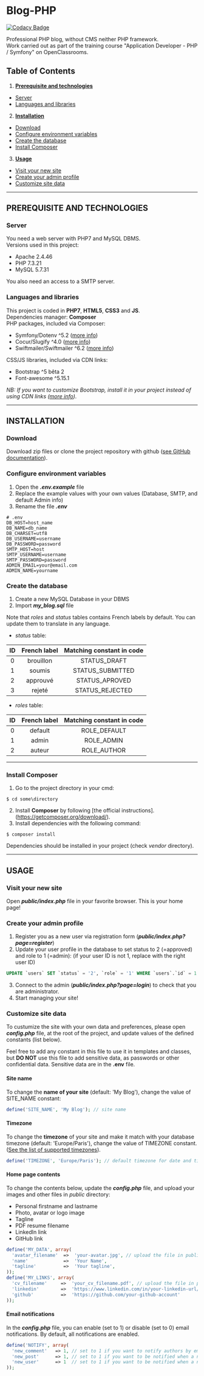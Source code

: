 # Blog-PHP

[![Codacy Badge](https://api.codacy.com/project/badge/Grade/de3665cfdf48447280177e126fc7628f)](https://app.codacy.com/gh/ElodieBichet/Blog-PHP?utm_source=github.com&utm_medium=referral&utm_content=ElodieBichet/Blog-PHP&utm_campaign=Badge_Grade_Settings)

Professional PHP blog, without CMS neither PHP framework.  
Work carried out as part of the training course "Application Developer - PHP / Symfony" on OpenClassrooms.

## Table of Contents
1.  __[Prerequisite and technologies](#prerequisite-and-technologies)__
  * [Server](#server)
  * [Languages and libraries](#languages-and-libraries)
2.  __[Installation](#installation)__
  * [Download](#download)
  * [Configure environment variables](#configure-environment-variables)
  * [Create the database](#create-the-database)
  * [Install Composer](#install-composer)
3.  __[Usage](#usage)__
  * [Visit your new site](#visit-your-new-site)
  * [Create your admin profile](#create-your-admin-profile)
  * [Customize site data](#customize-site-data)

---
## PREREQUISITE AND TECHNOLOGIES

### __Server__
You need a web server with PHP7 and MySQL DBMS.  
Versions used in this project:
* Apache 2.4.46
* PHP 7.3.21
* MySQL 5.7.31

You also need an access to a SMTP server.

### __Languages and libraries__
This project is coded in __PHP7__, __HTML5__, __CSS3__ and __JS__.  
Dependencies manager: __Composer__  
PHP packages, included via Composer:
* Symfony/Dotenv ^5.2 ([more info](https://github.com/symfony/dotenv))
* Cocur/Slugify ^4.0 ([more info](https://github.com/cocur/slugify))
* Swiftmailer/Swiftmailer ^6.2 ([more info](https://github.com/swiftmailer/swiftmailer))

CSS/JS libraries, included via CDN links:
* Bootstrap ^5 bêta 2
* Font-awesome ^5.15.1  

*NB: If you want to customize Bootstrap, install it in your project instead of using CDN links ([more info](https://getbootstrap.com/)).*

---
## INSTALLATION

### __Download__
Download zip files or clone the project repository with github ([see GitHub documentation](https://docs.github.com/en/github/creating-cloning-and-archiving-repositories/cloning-a-repository)).

### __Configure environment variables__
1.  Open the ___.env.example___ file
2.  Replace the example values with your own values (Database, SMTP, and default Admin info)
3.  Rename the file ___.env___
```env
# .env
DB_HOST=host_name
DB_NAME=db_name
DB_CHARSET=utf8
DB_USERNAME=username
DB_PASSWORD=password
SMTP_HOST=host
SMTP_USERNAME=username
SMTP_PASSWORD=password
ADMIN_EMAIL=your@email.com
ADMIN_NAME=yourname
```

### __Create the database__
1.  Create a new MySQL Database in your DBMS
2.  Import ___my_blog.sql___ file

Note that _roles_ and _status_ tables contains French labels by default. You can update them to translate in any language.  
* _status_ table:

| ID | French label | Matching constant in code |
|:--------------:|:-------------:|:--------------:|
| 0 | brouillon | STATUS_DRAFT |
| 1 | soumis | STATUS_SUBMITTED |
| 2 | approuvé | STATUS_APROVED |
| 3 | rejeté | STATUS_REJECTED |  
  
* _roles_ table:

| ID | French label | Matching constant in code |
|:--------------:|:-------------:|:--------------:|
| 0 | default | ROLE_DEFAULT |
| 1 | admin | ROLE_ADMIN |
| 2 | auteur | ROLE_AUTHOR |
  
---  
### __Install Composer__
1.  Go to the project directory in your cmd:
```
$ cd some\directory
```
2.  Install __Composer__ by following [the official instructions].(https://getcomposer.org/download/).
3.  Install dependencies with the following command:
```
$ composer install
```
Dependencies should be installed in your project (check _vendor_ directory).

---
## USAGE

### __Visit your new site__
Open ___public/index.php___ file in your favorite browser. This is your home page!

### __Create your admin profile__
1.  Register you as a new user via registration form (___public/index.php?page=register___)
2.  Update your user profile in the database to set status to 2 (=approved) and role to 1 (=admin):
(if your user ID is not 1, replace with the right user ID)
```sql
UPDATE `users` SET `status` = '2', `role` = '1' WHERE `users`.`id` = 1
```
3.  Connect to the admin (___public/index.php?page=login___) to check that you are administrator.
4.  Start managing your site!

### __Customize site data__
To custumize the site with your own data and preferences, please open ___config.php___ file, at the root of the project, and update values of the defined constants (list below).

Feel free to add any constant in this file to use it in templates and classes, but __DO NOT__ use this file to add sensitive data, as passwords or other confidential data. Sensitive data are in the __.env__ file.

#### __Site name__
To change the __name of your site__ (default: 'My Blog'), change the value of SITE_NAME constant:
```php
define('SITE_NAME', 'My Blog'); // site name
```
#### __Timezone__
To change the __timezone__ of your site and make it match with your database timezone (default: 'Europe/Paris'), change the value of TIMEZONE constant. ([See the list of supported timezones](https://www.php.net/manual/fr/timezones.php)).
```php
define('TIMEZONE', 'Europe/Paris'); // default timezone for date and time functions: use the same timezone as in the database
```
#### __Home page contents__
To change the contents below, update the ___config.php___ file, and upload your images and other files in *public* directory:
* Personal firstname and lastname
* Photo, avatar or logo image
* Tagline
* PDF resume filename
* LinkedIn link
* GitHub link
```php
define('MY_DATA', array(
  'avatar_filename'  =>  'your-avatar.jpg', // upload the file in public/files/ directory
  'name'             =>  'Your Name',
  'tagline'          =>  'Your tagline',
));
define('MY_LINKS', array(
  'cv_filename'     =>  'your_cv_filename.pdf', // upload the file in public/files/ directory
  'linkedin'        =>  'https://www.linkedin.com/in/your-linkedin-url/',
  'github'          =>  'https://github.com/your-github-account'
));
```

#### __Email notifications__
In the ___config.php___ file, you can enable (set to 1) or disable (set to 0) email notifications. By default, all notifications are enabled.
```php
define('NOTIFY', array(
  'new_comment'   => 1, // set to 1 if you want to notify authors by email when a new comment is submitted on his post, set to 0 else
  'new_post'      => 1, // set to 1 if you want to be notified when a new post is submitted, set to 0 else
  'new_user'      => 1  // set to 1 if you want to be notified when a new user is submitted, set to 0 else
));
```
